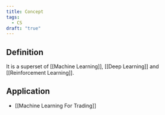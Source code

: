 ```yaml
---
title: Concept
tags:
  - CS
draft: "true"
---
```

## Definition 

It is a superset of [[Machine Learning]], [[Deep Learning]] and [[Reinforcement Learning]]. 




## Application
- [[Machine Learning For Trading]]

